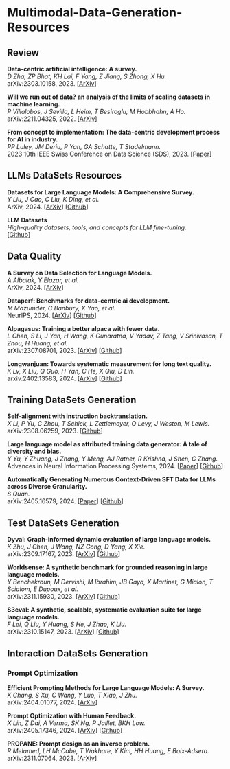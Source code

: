 # Multimodal-Data-Generation-Resources

## Review

**Data-centric artificial intelligence: A survey.**<br>
*D Zha, ZP Bhat, KH Lai, F Yang, Z Jiang, S Zhong, X Hu.*<br>
arXiv:2303.10158, 2023.
[[ArXiv](https://arxiv.org/pdf/2303.10158)]

**Will we run out of data? an analysis of the limits of scaling datasets in machine learning.**<br>
*P Villalobos, J Sevilla, L Heim, T Besiroglu, M Hobbhahn, A Ho.*<br>
arXiv:2211.04325, 2022.
[[ArXiv](https://arxiv.org/pdf/2211.04325)]

**From concept to implementation: The data-centric development process for AI in industry.**<br>
*PP Luley, JM Deriu, P Yan, GA Schatte, T Stadelmann.*<br>
2023 10th IEEE Swiss Conference on Data Science (SDS), 2023.
[[Paper](https://digitalcollection.zhaw.ch/bitstream/11475/28148/1/2023_Luley-etal_Data-centric-development-process-for-AI-in-industry_v2.pdf)]

## LLMs DataSets Resources

**Datasets for Large Language Models: A Comprehensive Survey.**<br>
*Y Liu, J Cao, C Liu, K Ding, et al.*<br>
ArXiv, 2024.
[[ArXiv](https://arxiv.org/pdf/2402.18041)]
[[Github](https://github.com/yfzhang114/Awesome-Multimodal-Large-Language-Models)]

**LLM Datasets**<br>
*High-quality datasets, tools, and concepts for LLM fine-tuning.*<br>
[[Github](https://github.com/mlabonne/llm-datasets)]

## Data Quality

**A Survey on Data Selection for Language Models.**<br>
*A Albalak, Y Elazar, et al.*<br>
ArXiv, 2024.
[[ArXiv](http://arxiv.org/pdf/2402.16827)]

**Dataperf: Benchmarks for data-centric ai development.**<br>
*M Mazumder, C Banbury, X Yao, et al.*<br>
NeurIPS, 2024.
[[ArXiv](https://proceedings.neurips.cc/paper_files/paper/2023/file/112db88215e25b3ae2750e9eefcded94-Paper-Datasets_and_Benchmarks.pdf)]
[[Github](https://github.com/mlcommons/dataperf)]

**Alpagasus: Training a better alpaca with fewer data.**<br>
*L Chen, S Li, J Yan, H Wang, K Gunaratna, V Yadav, Z Tang, V Srinivasan, T Zhou, H Huang, et al.*<br>
arXiv:2307.08701, 2023.
[[ArXiv](https://arxiv.org/pdf/2307.08701)]
[[Github](https://lichang-chen.github.io/AlpaGasus/)]

**Longwanjuan: Towards systematic measurement for long text quality.**<br>
*K Lv, X Liu, Q Guo, H Yan, C He, X Qiu, D Lin.*<br>
arxiv:2402.13583, 2024.
[[ArXiv](https://arxiv.org/pdf/2402.13583)]
[[Github](https://github.com/OpenLMLab/LongWanjuan)]

## Training DataSets Generation

**Self-alignment with instruction backtranslation.**<br>
*X Li, P Yu, C Zhou, T Schick, L Zettlemoyer, O Levy, J Weston, M Lewis.*<br>
 arXiv:2308.06259, 2023.
[[Github](https://arxiv.org/pdf/2308.06259)]

**Large language model as attributed training data generator: A tale of diversity and bias.**<br>
*Y Yu, Y Zhuang, J Zhang, Y Meng, AJ Ratner, R Krishna, J Shen, C Zhang.*<br>
Advances in Neural Information Processing Systems, 2024.
[[Paper](https://proceedings.neurips.cc/paper_files/paper/2023/file/ae9500c4f5607caf2eff033c67daa9d7-Paper-Datasets_and_Benchmarks.pdf)]
[[Github](https://github.com/yueyu1030/AttrPrompt)]

**Automatically Generating Numerous Context-Driven SFT Data for LLMs across Diverse Granularity.**<br>
*S Quan.*<br>
arXiv:2405.16579, 2024.
[[Paper](https://arxiv.org/pdf/2405.16579)]
[[Github](https://github.com/quanshr/AugCon)]

## Test DataSets Generation

**Dyval: Graph-informed dynamic evaluation of large language models.**<br>
*K Zhu, J Chen, J Wang, NZ Gong, D Yang, X Xie.*<br>
arXiv:2309.17167, 2023.
[[ArXiv](https://arxiv.org/pdf/2309.17167)]
[[Github](https://github.com/microsoft/promptbench)]

**Worldsense: A synthetic benchmark for grounded reasoning in large language models.**<br>
*Y Benchekroun, M Dervishi, M Ibrahim, JB Gaya, X Martinet, G Mialon, T Scialom, E Dupoux, et al.*<br>
arXiv:2311.15930, 2023.
[[ArXiv](https://arxiv.org/pdf/2311.15930)]
[[Github](https://github.com/facebookresearch/worldsense)]

**S3eval: A synthetic, scalable, systematic evaluation suite for large language models.**<br>
*F Lei, Q Liu, Y Huang, S He, J Zhao, K Liu.*<br>
arXiv:2310.15147, 2023.
[[ArXiv](https://arxiv.org/pdf/2310.15147)]
[[Github](https://github.com/lfy79001/S3Eval)]

## Interaction DataSets Generation

### Prompt Optimization

**Efficient Prompting Methods for Large Language Models: A Survey.**<br>
*K Chang, S Xu, C Wang, Y Luo, T Xiao, J Zhu.*<br>
arXiv:2404.01077, 2024.
[[ArXiv](https://arxiv.org/pdf/2404.01077)]

**Prompt Optimization with Human Feedback.**<br>
*X Lin, Z Dai, A Verma, SK Ng, P Jaillet, BKH Low.*<br>
arXiv:2405.17346, 2024.
[[ArXiv](https://arxiv.org/pdf/2405.17346)]
[[Github](https://arxiv.org/pdf/2405.17346)]

**PROPANE: Prompt design as an inverse problem.**<br>
*R Melamed, LH McCabe, T Wakhare, Y Kim, HH Huang, E Boix-Adsera.*<br>
arXiv:2311.07064, 2023.
[[ArXiv](https://arxiv.org/pdf/2311.07064)]


